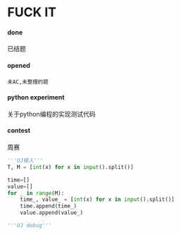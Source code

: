 # FUCK IT

#### done
已结题

#### opened
`未AC,未整理的题`

#### python experiment
关于python编程的实现测试代码

#### contest
周赛



```python
'''OJ输入'''
T, M = [int(x) for x in input().split()]

time=[]
value=[]
for _ in range(M):
    time_, value_ = [int(x) for x in input().split()]
    time.append(time_)
    value.append(value_)
```

```python
'''OJ debug'''

```



    